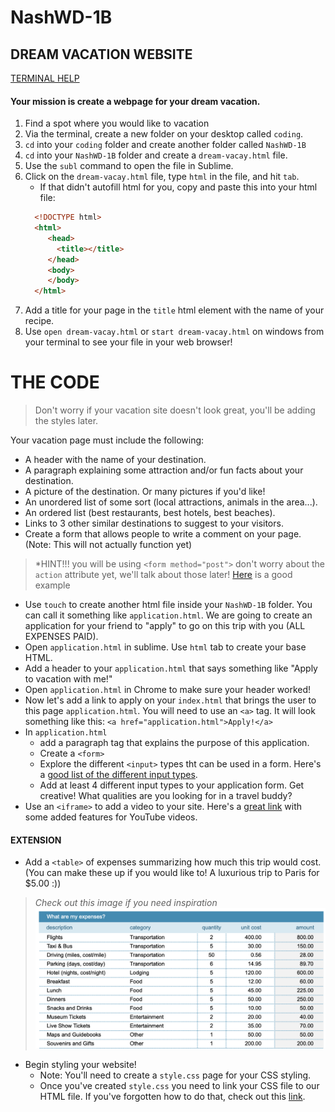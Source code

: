 # NashWD-1B

## DREAM VACATION WEBSITE
[TERMINAL HELP](https://github.com/sarah-codebug/NashWD-1A)

#### Your mission is create a webpage for your dream vacation.
1. Find a spot where you would like to vacation 
2. Via the terminal, create a new folder on your desktop called `coding`.
3. `cd` into your `coding` folder and create another folder called `NashWD-1B`
4. `cd` into your `NashWD-1B` folder and create a `dream-vacay.html` file.
4. Use the `subl` command to open the file in Sublime. 
5. Click on the `dream-vacay.html` file, type `html` in the file, and hit `tab`. 
    * If that didn't autofill html for you, copy and paste this into your html file: 
    ``` HTML
      <!DOCTYPE html>     
      <html>
         <head>
           <title></title>
         </head>
         <body>
         </body>
      </html>
    ```
6. Add a title for your page in the `title` html element with the name of your recipe. 
7. Use `open dream-vacay.html` or `start dream-vacay.html` on windows from your terminal to see your file in your web browser!

# THE CODE
> Don't worry if your vacation site doesn't look great, you'll be adding the styles later. 

Your vacation page must include the following:

* A header with the name of your destination.
* A paragraph explaining some attraction and/or fun facts about your destination.
* A picture of the destination. Or many pictures if you'd like!
* An unordered list of some sort (local attractions, animals in the area...).
* An ordered list (best restaurants, best hotels, best beaches).
* Links to 3 other similar destinations to suggest to your visitors.
* Create a form that allows people to write a comment on your page. (Note: This will not actually function yet)
> *HINT!!! you will be using `<form method="post">` don't worry about the `action` attribute yet, we'll talk about those later! [Here](https://www.w3schools.com/html/html_forms.asp) is a good example
* Use `touch` to create another html file inside your `NashWD-1B` folder. You can call it something like `application.html`. We are going to create an application for your friend to "apply" to go on this trip with you (ALL EXPENSES PAID).
* Open `application.html` in sublime. Use `html` tab to create your base HTML. 
* Add a header to your `application.html` that says something like "Apply to vacation with me!"
* Open `application.html` in Chrome to make sure your header worked!
* Now let's add a link to apply on your `index.html` that brings the user to this page `application.html`. You will need to use an `<a>` tag. It will look something like this: `<a href="application.html">Apply!</a>`
* In `application.html` 
    * add a paragraph tag that explains the purpose of this application.
    * Create a `<form>` 
    * Explore the different `<input>` types tht can be used in a form. Here's a [good list of the different input types](https://www.w3schools.com/html/html_form_input_types.asp).
    * Add at least 4 different input types to your application form. Get creative! What qualities are you looking for in a travel buddy?
* Use an `<iframe>` to add a video to your site. Here's a [great link](https://www.w3schools.com/html/html_youtube.asp) with some added features for YouTube videos.
    

#### EXTENSION

* Add a `<table>` of expenses summarizing how much this trip would cost. (You can make these up if you would like to! A luxurious trip to Paris for $5.00 :)) 
> *Check out this image if you need inspiration* ![table](/table-image.png) 
* Begin styling your website!
    * Note: You'll need to create a `style.css` page for your CSS styling.
    * Once you've created `style.css` you need to link your CSS file to our HTML file. If you've forgotten how to do that, check out this [link](https://teamtreehouse.com/community/htmlcss-linking).



